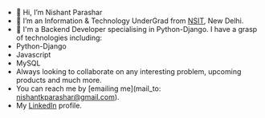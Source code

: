 - 👋 Hi, I’m Nishant Parashar
- 👀 I’m an Information & Technology UnderGrad from [NSIT](https://en.wikipedia.org/wiki/Netaji_Subhas_University_of_Technology), New Delhi.
- 🌱 I'm a Backend Developer specialising in Python-Django. I have a grasp of technologies including:
- Python-Django
- Javascript
- MySQL
- Always looking to collaborate on any interesting problem, upcoming products and much more.
- You can reach me by [emailing me](mail_to: nishantkparashar@gmail.com).
- My [LinkedIn](https://www.linkedin.com/in/nishant-k-parashar/) profile.

<!---
sujanian07/sujanian07 is a ✨ special ✨ repository because its `README.md` (this file) appears on your GitHub profile.
You can click the Preview link to take a look at your changes.
--->
